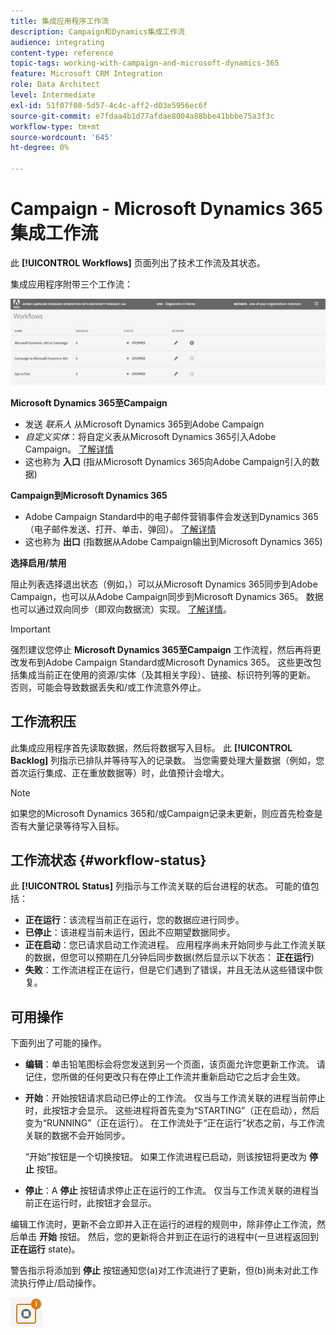 ```yaml
---
title: 集成应用程序工作流
description: Campaign和Dynamics集成工作流
audience: integrating
content-type: reference
topic-tags: working-with-campaign-and-microsoft-dynamics-365
feature: Microsoft CRM Integration
role: Data Architect
level: Intermediate
exl-id: 51f07f08-5d57-4c4c-aff2-d03e5956ec6f
source-git-commit: e7fdaa4b1d77afdae8004a88bbe41bbbe75a3f3c
workflow-type: tm+mt
source-wordcount: '645'
ht-degree: 0%

---
```


# Campaign - Microsoft Dynamics 365集成工作流

此 **[!UICONTROL Workflows]** 页面列出了技术工作流及其状态。

集成应用程序附带三个工作流：

![](assets/do-not-localize/d365-to-acs-ui-page-workflows.png)

**Microsoft Dynamics 365至Campaign**
* 发送 *联系人* 从Microsoft Dynamics 365到Adobe Campaign
* *自定义实体*：将自定义表从Microsoft Dynamics 365引入Adobe Campaign。 [了解详情](../../integrating/using/d365-acs-using-the-integration.md#data-flows)
* 这也称为 **入口** (指从Microsoft Dynamics 365向Adobe Campaign引入的数据)

**Campaign到Microsoft Dynamics 365**
* Adobe Campaign Standard中的电子邮件营销事件会发送到Dynamics 365（电子邮件发送、打开、单击、弹回）。 [了解详情](../../integrating/using/d365-acs-using-the-integration.md#email-marketing-event-flow)
* 这也称为 **出口** (指数据从Adobe Campaign输出到Microsoft Dynamics 365)

**选择启用/禁用**

阻止列表选择退出状态（例如，）可以从Microsoft Dynamics 365同步到Adobe Campaign，也可以从Adobe Campaign同步到Microsoft Dynamics 365。 数据也可以通过双向同步（即双向数据流）实现。 [了解详情](../../integrating/using/d365-acs-self-service-app-data-sync.md#opt-in-out-wf)。

>[!IMPORTANT]
>
>强烈建议您停止 **Microsoft Dynamics 365至Campaign** 工作流程，然后再将更改发布到Adobe Campaign Standard或Microsoft Dynamics 365。 这些更改包括集成当前正在使用的资源/实体（及其相关字段）、链接、标识符列等的更新。 否则，可能会导致数据丢失和/或工作流意外停止。

## 工作流积压

此集成应用程序首先读取数据，然后将数据写入目标。 此 **[!UICONTROL Backlog]** 列指示已排队并等待写入的记录数。 当您需要处理大量数据（例如，您首次运行集成、正在重放数据等）时，此值预计会增大。

>[!NOTE]
>如果您的Microsoft Dynamics 365和/或Campaign记录未更新，则应首先检查是否有大量记录等待写入目标。

## 工作流状态 {#workflow-status}

此 **[!UICONTROL Status]** 列指示与工作流关联的后台进程的状态。 可能的值包括：

* **正在运行**：该流程当前正在运行，您的数据应进行同步。
* **已停止**：该进程当前未运行，因此不应期望数据同步。
* **正在启动**：您已请求启动工作流进程。 应用程序尚未开始同步与此工作流关联的数据，但您可以预期在几分钟后同步数据(然后显示以下状态： **正在运行**)
* **失败**：工作流进程正在运行，但是它们遇到了错误，并且无法从这些错误中恢复。

## 可用操作

下面列出了可能的操作。

* **编辑**：单击铅笔图标会将您发送到另一个页面，该页面允许您更新工作流。 请记住，您所做的任何更改只有在停止工作流并重新启动它之后才会生效。

* **开始**：开始按钮请求启动已停止的工作流。 仅当与工作流关联的进程当前停止时，此按钮才会显示。 这些进程将首先变为“STARTING”（正在启动），然后变为“RUNNING”（正在运行）。 在工作流处于“正在运行”状态之前，与工作流关联的数据不会开始同步。

   “开始”按钮是一个切换按钮。 如果工作流进程已启动，则该按钮将更改为 **停止** 按钮。

* **停止**：A **停止** 按钮请求停止正在运行的工作流。 仅当与工作流关联的进程当前正在运行时，此按钮才会显示。

编辑工作流时，更新不会立即并入正在运行的进程的规则中，除非停止工作流，然后单击 **开始** 按钮。 然后，您的更新将合并到正在运行的进程中(一旦进程返回到 **正在运行** state)。

警告指示将添加到 **停止** 按钮通知您(a)对工作流进行了更新，但(b)尚未对此工作流执行停止/启动操作。

![](assets/do-not-localize/d365-to-acs-icon-stop-with-changes.png)
